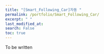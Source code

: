 ```yaml
---
title: "[Smart_Following_Car]자동 "
permalink: /portfolio/Smart_Following_Car/
excerpt: " "
last_modified_at: 
search: False
toc: true
---
```

To be written